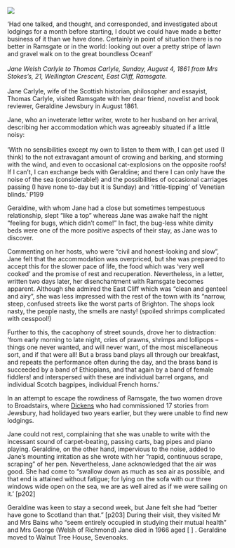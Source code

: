 <a href="https://juncture-digital.org"><img src="https://juncture-digital.org/images/ve-button.png"></a>
<param ve-config title="Jane Welsh Carlyle (1801–1866))" author="Michelle Crowther" layout="vtl" banner="https://upload.wikimedia.org/wikipedia/commons/3/33/Ramsgate_Sands.jpg">

<param ve-entity eid="Q922739" aliases="Broadstairs">
<param ve-entity eid="Q736439" aliases="Ramsgate">

‘Had one talked, and thought, and corresponded, and investigated about lodgings for a month before starting, I doubt we could have made a better business of it than we have done. Certainly in point of situation there is no better in Ramsgate or in the world: looking out over a pretty stripe of lawn and gravel walk on to the great boundless Ocean!’
<br><br>
_Jane Welsh Carlyle to Thomas Carlyle, Sunday, August 4, 1861 from Mrs Stokes’s, 21, Wellington Crescent, East Cliff, Ramsgate._
<br><br>
Jane Carlyle, wife of the Scottish historian, philosopher and essayist, Thomas Carlyle, visited Ramsgate with her dear friend, novelist and book reviewer, Geraldine Jewsbury in August 1861. 
<param ve-image url="https://upload.wikimedia.org/wikipedia/commons/b/bf/Jane_Welsh_Carlyle%2C_ca._1856.jpg" label="Jane Welsh Carlyle, c. 1856" attribution="Mrs. Paulet, Public domain, via Wikimedia Commons">

Jane, who an inveterate letter writer, wrote to her husband on her arrival, describing her accommodation which was agreeably situated if a little noisy:
<br><br>
‘With no sensibilities except my own to listen to them with, I can get used (I think) to the not extravagant amount of crowing and barking, and storming with the wind, and even to occasional cat-explosions on the opposite roofs! If I can’t, I can exchange beds with Geraldine; and there I can only have the noise of the sea (considerable!) and the possibilities of occasional carriages passing (I have none to-day but it is Sunday) and ‘rittle-tipping’ of Venetian blinds.’
P199

Geraldine, with whom Jane had a close but sometimes tempestuous relationship, slept “like a top” whereas Jane was awake half the night “feeling for bugs, which didn’t come!” In fact, the bug-less white dimity beds were one of the more positive aspects of their stay, as Jane was to discover. 
<param ve-image url="https://upload.wikimedia.org/wikipedia/commons/7/74/Geraldine_Jewsbury.jpg" label="Geraldine Jewsbury, 1880" attribution="Public domain, via Wikimedia Commons">

Commenting on her hosts, who were “civil and honest-looking and slow”, Jane felt that the accommodation was overpriced, but she was prepared to accept this for the slower pace of life, the food which was ‘very well cooked’ and the promise of rest and recuperation.
Nevertheless, in a letter, written two days later, her disenchantment with Ramsgate becomes apparent. Although she admired the East Cliff which was “clean and genteel and airy”, she was less impressed with the rest of the town with its “narrow, steep, confused streets like the worst parts of Brighton. The shops look nasty, the people nasty, the smells are nasty! (spoiled shrimps complicated with cesspool!) 

Further to this, the cacophony of street sounds, drove her to distraction: ‘from early morning to late night, cries of prawns, shrimps and lollipops – things one never wanted, and will never want, of the most miscellaneous sort, and if that were all! But a brass band plays all through our breakfast, and repeats the performance often during the day, and the brass band is succeeded by a band of Ethiopians, and that again by a band of female fiddlers! and interspersed with these are individual barrel organs, and individual Scotch bagpipes, individual French horns.’

In an attempt to escape the rowdiness of Ramsgate, the two women drove to Broadstairs, where [Dickens](/dickens/dickens-broadstairs) who had commissioned 17 stories from Jewsbury, had holidayed two years earlier, but they were unable to find new lodgings. 

Jane could not rest, complaining that she was unable to write with the incessant sound of carpet-beating, passing carts, bag pipes and piano playing. Geraldine, on the other hand, impervious to the noise, added to Jane’s mounting irritation as she wrote with her “rapid, continuous scrape, scraping” of her pen. Nevertheless, Jane acknowledged that the air was good. She had come to “swallow down as much as sea air as possible, and that end is attained without fatigue; for lying on the sofa with our three windows wide open on the sea, we are as well aired as if we were sailing on it.’ [p202]

Geraldine was keen to stay a second week, but Jane felt she had “better have gone to Scotland than that.” [p203]
During their visit, they visited Mr and Mrs Bains who “seem entirely occupied in studying their mutual health” and Mrs George (Welsh of Richmond)
Jane died in 1966 aged [ ] . Geraldine moved to Walnut Tree House, Sevenoaks.
